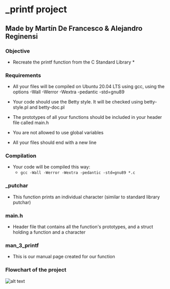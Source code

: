 # _printf project #

## Made by Martín De Francesco & Alejandro Reginensi ##

### Objective ###
* Recreate the printf function from the C Standard Library *

### Requirements ###
* All your files will be compiled on Ubuntu 20.04 LTS using gcc, using the options -Wall -Werror -Wextra -pedantic -std=gnu89

* Your code should use the Betty style. It will be checked using betty-style.pl and betty-doc.pl

* The prototypes of all your functions should be included in your header file called main.h

* You are not allowed to use global variables

* All your files should end with a new line

### Compilation ###
* Your code will be compiled this way:
	* `gcc -Wall -Werror -Wextra -pedantic -std=gnu89 *.c`

### _putchar ###
* This function prints an individual character (similar to standard library putchar)

### main.h ###
* Header file that contains all the function's prototypes, and a struct holding a function and a character

### man_3_printf ###
* This is our manual page created for our function

### Flowchart of the project ###
![alt text](http://gyazo.com/e11bd19ff0303c56e0f6262ea71a56b0/to/img.png)
